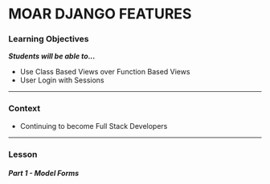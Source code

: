 # MOAR DJANGO FEATURES

### Learning Objectives
***Students will be able to...***

* Use Class Based Views over Function Based Views
* User Login with Sessions

---
### Context

* Continuing to become Full Stack Developers

---
### Lesson

##### Part 1 - Model Forms